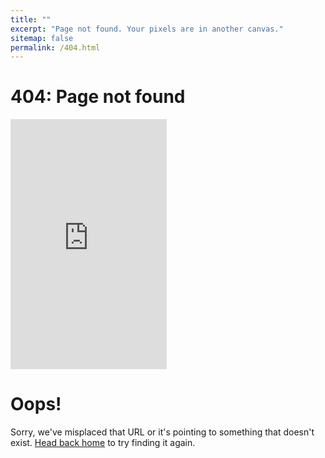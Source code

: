 ```yaml
---
title: ""
excerpt: "Page not found. Your pixels are in another canvas."
sitemap: false
permalink: /404.html
---
```


<div class="page">
  <h1 class="page-title">404: Page not found</h1>

  <iframe width="250" height="400" src="https://imgs.xkcd.com/comics/tax_ai.png" frameborder="0"></iframe>

  <h1>Oops!</h1>

  <p class="lead">Sorry, we've misplaced that URL or it's pointing to something that doesn't exist. <a href="{{ site.baseurl }}/">Head back home</a> to try finding it again.</p>
</div>
